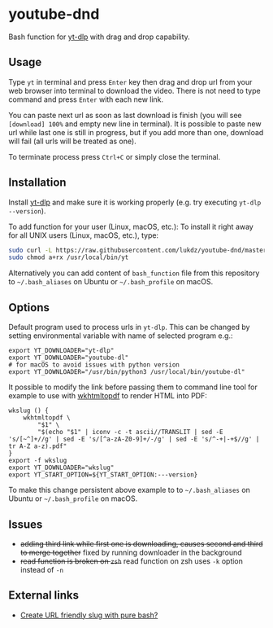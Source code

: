 # youtube-dnd
Bash function for [yt-dlp](https://github.com/yt-dlp/yt-dlp) with drag and drop capability.

## Usage
Type `yt` in terminal and press `Enter` key then drag and drop url from your web browser into terminal to download the video.
There is not need to type command and press `Enter` with each new link.

You can paste next url as soon as last download is finish (you will see `[download] 100%` and empty new line in terminal). 
It is possible to paste new url while last one is still in progress, but if you add more than one, download will fail (all urls will be treated as one).

To terminate process press `Ctrl+C` or simply close the terminal. 

## Installation
Install [yt-dlp](https://github.com/ytdl-org/youtube-dl) and make sure it is working properly (e.g. try executing `yt-dlp --version`).

To add function for your user (Linux, macOS, etc.):
To install it right away for all UNIX users (Linux, macOS, etc.), type:

```bash
sudo curl -L https://raw.githubusercontent.com/lukdz/youtube-dnd/master/yt -o /usr/local/bin/yt
sudo chmod a+rx /usr/local/bin/yt
```

Alternatively you can add content of `bash_function` file from this repository to `~/.bash_aliases` on Ubuntu or `~/.bash_profile` on macOS.

## Options
Default program used to process urls in `yt-dlp`. 
This can be changed by setting environmental variable with name of selected program e.g.:
```
export YT_DOWNLOADER="yt-dlp"
export YT_DOWNLOADER="youtube-dl"
# for macOS to avoid issues with python version
export YT_DOWNLOADER="/usr/bin/python3 /usr/local/bin/youtube-dl"
```

It possible to modify the link before passing them to command line tool for example 
to use with [wkhtmltopdf](https://wkhtmltopdf.org/) to render HTML into PDF:
```
wkslug () {
    wkhtmltopdf \
        "$1" \
        "$(echo "$1" | iconv -c -t ascii//TRANSLIT | sed -E 's/[~^]+//g' | sed -E 's/[^a-zA-Z0-9]+/-/g' | sed -E 's/^-+|-+$//g' | tr A-Z a-z).pdf"
}
export -f wkslug
export YT_DOWNLOADER="wkslug"
export YT_START_OPTION=${YT_START_OPTION:---version}
```

To make this change persistent above example to to `~/.bash_aliases` on Ubuntu or `~/.bash_profile` on macOS.

## Issues
- ~~adding third link while first one is downloading, causes second and third to merge together~~ 
fixed by running downloader in the background
- ~~read function is broken on `zsh`~~ read function on zsh uses `-k` option instead of `-n`

## External links
- [Create URL friendly slug with pure bash?](https://stackoverflow.com/questions/47050589/create-url-friendly-slug-with-pure-bash)
